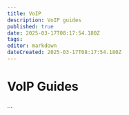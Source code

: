 ```yaml
---
title: VoIP
description: VoIP guides
published: true
date: 2025-03-17T08:17:54.180Z
tags: 
editor: markdown
dateCreated: 2025-03-17T08:17:54.180Z
---
```


# VoIP Guides

...